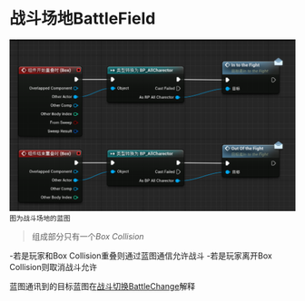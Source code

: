 # 战斗场地BattleField

![Image](amWiki/images/BattleField.png)
`图为战斗场地的蓝图`

>组成部分只有一个*Box Collision*

  -若是玩家和Box Collision重叠则通过蓝图通信允许战斗
  -若是玩家离开Box Collision则取消战斗允许

蓝图通讯到的目标蓝图在[战斗切换BattleChange](?file=001-角色/002-战斗/01-战斗切换BattleChange "战斗切换BattleChange")解释
